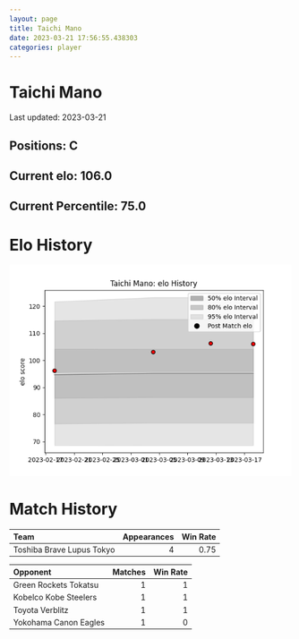 ```yaml
---  
layout: page  
title: Taichi Mano  
date: 2023-03-21 17:56:55.438303  
categories: player  
---
```

# Taichi Mano


Last updated: 2023-03-21
## Positions: C

## Current elo: 106.0

## Current Percentile: 75.0

# Elo History


![elo history](history_TaichiMano.png)
# Match History


| Team                      |   Appearances |   Win Rate |
|:--------------------------|--------------:|-----------:|
| Toshiba Brave Lupus Tokyo |             4 |       0.75 |

| Opponent              |   Matches |   Win Rate |
|:----------------------|----------:|-----------:|
| Green Rockets Tokatsu |         1 |          1 |
| Kobelco Kobe Steelers |         1 |          1 |
| Toyota Verblitz       |         1 |          1 |
| Yokohama Canon Eagles |         1 |          0 |